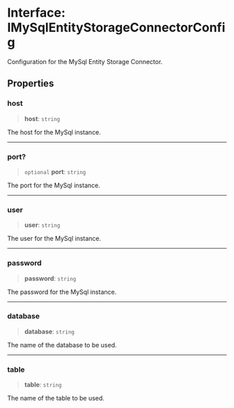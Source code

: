 # Interface: IMySqlEntityStorageConnectorConfig

Configuration for the MySql Entity Storage Connector.

## Properties

### host

> **host**: `string`

The host for the MySql instance.

***

### port?

> `optional` **port**: `string`

The port for the MySql instance.

***

### user

> **user**: `string`

The user for the MySql instance.

***

### password

> **password**: `string`

The password for the MySql instance.

***

### database

> **database**: `string`

The name of the database to be used.

***

### table

> **table**: `string`

The name of the table to be used.
